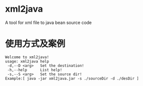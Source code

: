 # xml2java
A tool for xml file to java bean source code
# 使用方式及案例
```
Welcome to xml2java!
usage: xml2java help
 -d,--D <arg>   Set the destination!
 -h,--help      List help!
 -s,--S <arg>   Set the source dir!
Example:[ java -jar xml2java.jar -s ./sourceDir -d ./desDir ]
```
